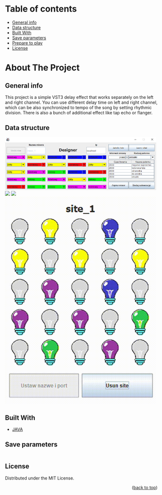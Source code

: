 # Table of contents
* [General info](#general-info)
* [Data structure](#data-structure)
* [Built With](#built-with)
* [Save parameters](#save-parameters)
* [Prepare to play](#prepare-to-play)
* [License](#license)

# About The Project

## General info

<p class="text-justify">
This project is a simple VST3 delay effect that works separately on the left and right channel. You can use different delay time on left and right channel, which can be also synchronized to tempo of the song by setting rhythmic division.   There is also a bunch of additional effect like tap echo or flanger.
</p>

## Data structure

<img src = "https://github.com/jarekkopaczewski/LightControl/blob/6477d28369ab28a2cc142aa37db4a43fa97ef058/designer.png" width = "500"/>
<img src = "https://github.com/jarekkopaczewski/LightControl/blob/6477d28369ab28a2cc142aa37db4a43fa97ef058/site.gif" width = "500"/>
<img src = "https://github.com/jarekkopaczewski/LightControl/blob/6477d28369ab28a2cc142aa37db4a43fa97ef058/manager.gif" width = "500"/>
<img src = "https://github.com/jarekkopaczewski/LightControl/blob/6477d28369ab28a2cc142aa37db4a43fa97ef058/video.gif" width = "500"/>


## Built With

* [JAVA](https://www.java.com/pl/)

## Save parameters

```java
```

## License

Distributed under the MIT License.

<p align="right">(<a href="#top">back to top</a>)</p>
